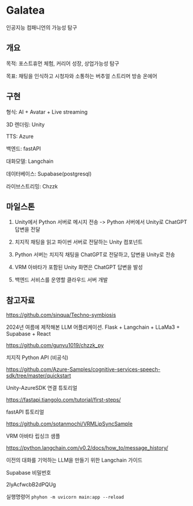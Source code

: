 # Galatea
인공지능 컴패니언의 가능성 탐구

## 개요

목적: 포스트휴먼 체험, 커리어 성장, 상업가능성 탐구

목표: 채팅을 인식하고 시청자와 소통하는 버추얼 스트리머 방송 온에어 

## 구현

형식: AI + Avatar + Live streaming

3D 렌더링: Unity

TTS: Azure

백엔드: fastAPI

대화모델: Langchain

데이터베이스: Supabase(postgresql)

라이브스트리밍: Chzzk

## 마일스톤

1. Unity에서 Python 서버로 메시지 전송 -> Python 서버에서 Unity로 ChatGPT 답변을 전달

2. 치지직 채팅을 읽고 파이썬 서버로 전달하는 Unity 컴포넌트

3. Python 서버는 치지직 채팅을 ChatGPT로 전달하고, 답변을 Unity로 전송

4. VRM 아바타가 포함된 Unity 화면은 ChatGPT 답변을 발성

5. 백엔드 서비스를 운영할 클라우드 서버 개발

## 참고자료

https://github.com/sinqua/Techno-symbiosis

2024년 여름에 제작해본 LLM 어플리케이션. Flask + Langchain + LLaMa3 + Supabase + React 

https://github.com/gunyu1019/chzzk_py

치지직 Python API (비공식)

https://github.com/Azure-Samples/cognitive-services-speech-sdk/tree/master/quickstart

Unity-AzureSDK 연결 튜토리얼

https://fastapi.tiangolo.com/tutorial/first-steps/

fastAPI 튜토리얼

https://github.com/sotanmochi/VRMLipSyncSample

VRM 아바타 립싱크 샘플

https://python.langchain.com/v0.2/docs/how_to/message_history/

이전의 대화를 기억하는 LLM을 만들기 위한 Langchain 가이드

Supabase 비밀번호

2lyAcfwcbB2dPQUg

실행명령어
```phyhon -m uvicorn main:app --reload```
